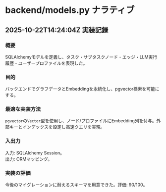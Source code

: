 # backend/models.py ナラティブ

## 2025-10-22T14:24:04Z 実装記録
### 概要
SQLAlchemyモデルを定義し、タスク・サブタスクノード・エッジ・LLM実行履歴・ユーザープロファイルを表現した。
### 目的
バックエンドでグラフデータとEmbeddingを永続化し、pgvector検索を可能にする。
### 最適な実装方法
`pgvector`の`Vector`型を使用し、ノード/プロファイルにEmbedding列を付与。外部キーとインデックスを設定し高速クエリを実現。
### 入出力
入力: SQLAlchemy Session。  
出力: ORMマッピング。
### 実装の評価
今後のマイグレーションに耐えるスキーマを用意できた。評価: 90/100。
